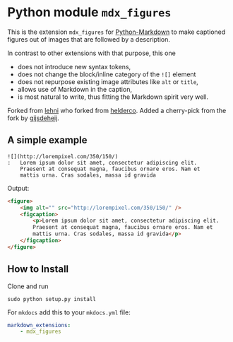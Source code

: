 # Python module `mdx_figures`

This is the extension `mdx_figures` for [Python-Markdown]
to make captioned figures out of images that are followed by a description.

In contrast to other extensions with that purpose, this one

  * does not introduce new syntax tokens,
  * does not change the block/inline category of the `![]` element
  * does not repurpose existing image attributes like `alt` or `title`,
  * allows use of Markdown in the caption,
  * is most natural to write, thus fitting the Markdown spirit very well.

Forked from [lehni] who forked from [helderco].
Added a cherry-pick from the fork by [gijsdeheij].

## A simple example

    ![](http://lorempixel.com/350/150/)
    :   Lorem ipsum dolor sit amet, consectetur adipiscing elit.
        Praesent at consequat magna, faucibus ornare eros. Nam et
        mattis urna. Cras sodales, massa id gravida

Output:

```html
<figure>
    <img alt="" src="http://lorempixel.com/350/150/" />
    <figcaption>
        <p>Lorem ipsum dolor sit amet, consectetur adipiscing elit.
        Praesent at consequat magna, faucibus ornare eros. Nam et
        mattis urna. Cras sodales, massa id gravida</p>
    </figcaption>
</figure>
```

## How to Install

Clone and run

```shell
sudo python setup.py install
```

For `mkdocs` add this to your `mkdocs.yml` file:

```yaml
markdown_extensions:
    - mdx_figures
```

[Python-Markdown]: https://pypi.org/project/Markdown/
[helderco]: https://github.com/helderco/markdown-figures
[lehni]: https://github.com/lehni/markdown-figures
[gijsdeheij]: https://github.com/gijsdeheij/markdown-figures/commit/83318e69543ca3176de4b64ec2a5e2c6a91b73b8
